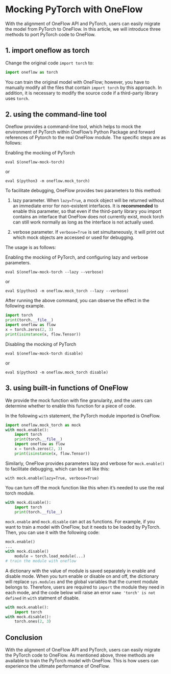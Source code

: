# Mocking PyTorch with OneFlow  

With the alignment of OneFlow API and PyTorch, users can easily migrate the model from PyTorch to OneFlow. In this article, we will introduce three methods to port PyTorch code to OneFlow.

## 1. import oneflow as torch

Change the original code ` import torch ` to:

```py
import oneflow as torch
```

You can train the original model with OneFlow; however, you have to manually modify all the files that contain `import torch` by this approach. In addition, it is necessary to modify the source code if a third-party library uses `torch`.

## 2. using the command-line tool

Oneflow provides a command-line tool, which helps to mock the environment of PyTorch within OneFlow’s Python Package and forward references of Pytorch to the real OneFlow module. The specific steps are as follows:


Enabling the mocking of PyTorch

```shell
eval $(oneflow-mock-torch)
```

or

```shell
eval $(python3 -m oneflow.mock_torch)
```

To facilitate debugging, OneFlow provides two parameters to this method:

1. lazy parameter. When `lazy=True`, a mock object will be returned without an immediate error for non-existent interfaces. It is **recommended** to enable this parameter, so that even if the third-party library you import contains an interface that OneFlow does not currently exist, mock torch can still work normally as long as the interface is not actually used.

2. verbose parameter. If `verbose=True` is set simultaneously, it will print out which mock objects are accessed or used for debugging.

The usage is as follows:

Enabling the mocking of PyTorch, and configuring lazy and verbose parameters.

```shell
eval $(oneflow-mock-torch --lazy --verbose)
```

or

```shell
eval $(python3 -m oneflow.mock_torch --lazy --verbose)
```

After running the above command, you can observe the effect in the following example.

```py
import torch
print(torch.__file__)
import oneflow as flow
x = torch.zeros(2, 3)
print(isinstance(x, flow.Tensor))
```

Disabling the mocking of PyTorch

```shell
eval $(oneflow-mock-torch disable)
```

or

```shell
eval $(python3 -m oneflow.mock_torch disable)
```

## 3. using built-in functions of OneFlow

We provide the mock function with fine granularity, and the users can determine whether to enable this function for a piece of code.

In the following `with` statement, the PyTorch module imported is OneFlow.

```py
import oneflow.mock_torch as mock
with mock.enable():
    import torch
    print(torch.__file__)
    import oneflow as flow
    x = torch.zeros(2, 3)
    print(isinstance(x, flow.Tensor))
```

Similarly, OneFlow provides parameters lazy and verbose for `mock.enable()` to facilitate debugging, which can be set like this:

`with mock.enable(lazy=True, verbose=True)`

You can turn off the mock function like this when it’s needed to use the real torch module. 

```py
with mock.disable():
    import torch
    print(torch.__file__)
```

`mock.enable` and `mock.disable` can act as functions. For example, if you want to train a model with OneFlow, but it needs to be loaded by PyTorch. Then, you can use it with the following code:

```py
mock.enable()
...
with mock.disable()
    module = torch.load_module(...)
# train the module with oneflow
```

A dictionary with the value of module is saved separately in enable and disable mode. When you turn enable or disable on and off, the dictionary will replace `sys.modules` and the global variables that the current module belongs to. Therefore, users are required to `import` the module they need in each mode, and the code below will raise an error `name 'torch' is not defined`  in `with` statment of disable.

```py
with mock.enable():
    import torch
with mock.disable():
    torch.ones(2, 3)
```

## Conclusion

With the alignment of OneFlow API and PyTorch, users can easily migrate the PyTorch code to OneFlow. As mentioned above, three methods are available to train the PyTorch model with OneFlow. This is how users can experience the ultimate performance of OneFlow. 
